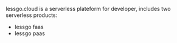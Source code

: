 lessgo.cloud is a serverless plateform for developer, includes two serverless products:
* lessgo faas
* lessgo paas
